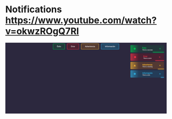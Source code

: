 # Notifications https://www.youtube.com/watch?v=okwzROgQ7RI
<p align="center">
  <img src="preview.png" alt="preview del proyecto"  width="1600">
</p>
